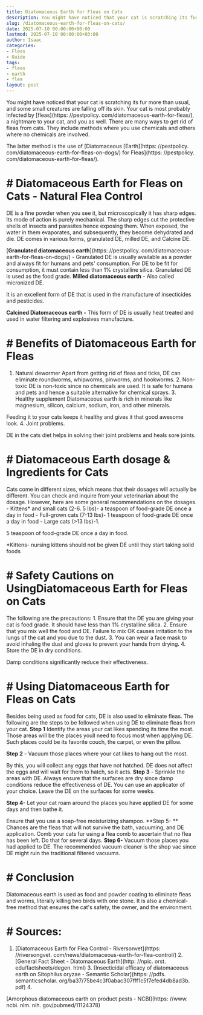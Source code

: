 ```yaml
---
title: Diatomaceous Earth for Fleas on Cats
description: You might have noticed that your cat is scratching its fur more than usual, and some small creatures are falling off its skin. Your cat is most probably...
slug: /diatomaceous-earth-for-fleas-on-cats/
date: 2025-07-10 00:00:00+00:00
lastmod: 2025-07-10 00:00:00+03:00
author: Isaac
categories:
- Fleas
- Guide
tags:
- fleas
- earth
- flea
layout: post
---
```


You might have noticed that your cat is scratching its fur more than usual, and some small creatures are falling off its skin. Your cat is most probably infected by [fleas](https: //pestpolicy. com/diatomaceous-earth-for-fleas/), a nightmare to your cat, and you as well. There are many ways to get rid of fleas from cats. They include methods where you use chemicals and others where no chemicals are involved.

The latter method is the use of [Diatomaceous [Earth](https: //pestpolicy. com/diatomaceous-earth-for-fleas-on-dogs/) for Fleas](https: //pestpolicy. com/diatomaceous-earth-for-fleas/).

# # Diatomaceous Earth for Fleas on Cats - Natural Flea Control

DE is a fine powder when you see it, but microscopically it has sharp edges. Its mode of action is purely mechanical. The sharp edges cut the protective shells of insects and parasites hence exposing them. When exposed, the water in them evaporates, and subsequently, they become dehydrated and die. DE comes in various forms, granulated DE, milled DE, and Calcine DE.

[**Granulated diatomaceous earth**](https: //pestpolicy. com/diatomaceous-earth-for-fleas-on-dogs/) - Granulated DE is usually available as a powder and always fit for humans and pets' consumption. For DE to be fit for consumption, it must contain less than 1% crystalline silica. Granulated DE is used as the food grade. **Milled diatomaceous earth** - Also called micronized DE.

It is an excellent form of DE that is used in the manufacture of insecticides and pesticides.

**Calcined Diatomaceous earth -** This form of DE is usually heat treated and used in water filtering and explosives manufacture.

# # **Benefits of Diatomaceous Earth for Fleas**

1. Natural dewormer Apart from getting rid of fleas and ticks, DE can eliminate roundworms, whipworms, pinworms, and hookworms. 2. Non-toxic DE is non-toxic since no chemicals are used. It is safe for humans and pets and hence a suitable alternative for chemical sprays. 3. Healthy supplement Diatomaceous earth is rich in minerals like magnesium, silicon, calcium, sodium, iron, and other minerals.

Feeding it to your cats keeps it healthy and gives it that good awesome look. 4. Joint problems.

DE in the cats diet helps in solving their joint problems and heals sore joints.

# # Diatomaceous Earth dosage & Ingredients for Cats

Cats come in different sizes, which means that their dosages will actually be different. You can check and inquire from your veterinarian about the dosage. However, here are some general recommendations on the dosages. - Kittens* and small cats (2-6. 5 lbs)- a teaspoon of food-grade DE once a day in food - Full-grown cats (7-13 lbs)- 1 teaspoon of food-grade DE once a day in food - Large cats (>13 lbs)-1.

5 teaspoon of food-grade DE once a day in food.

*Kittens- nursing kittens should not be given DE until they start taking solid foods

# # **Safety Cautions on UsingDiatomaceous Earth for Fleas on Cats**

The following are the precautions: 1. Ensure that the DE you are giving your cat is food grade. It should have less than 1% crystalline silica. 2. Ensure that you mix well the food and DE. Failure to mix OK causes irritation to the lungs of the cat and you due to the dust. 3. You can wear a face mask to avoid inhaling the dust and gloves to prevent your hands from drying. 4. Store the DE in dry conditions.

Damp conditions significantly reduce their effectiveness.

# # **Using Diatomaceous Earth for Fleas on Cats**

Besides being used as food for cats, DE is also used to eliminate fleas. The following are the steps to be followed when using DE to eliminate fleas from your cat. **Step 1** Identify the areas your cat likes spending its time the most. Those areas will be the places youll need to focus most when applying DE. Such places could be its favorite couch, the carpet, or even the pillow.

**Step 2** - Vacuum those places where your cat likes to hang out the most.

By this, you will collect any eggs that have not hatched. DE does not affect the eggs and will wait for them to hatch, so it acts. **Step 3** - Sprinkle the areas with DE. Always ensure that the surfaces are dry since damp conditions reduce the effectiveness of DE. You can use an applicator of your choice. Leave the DE on the surfaces for some weeks.

**Step 4-** Let your cat roam around the places you have applied DE for some days and then bathe it.

Ensure that you use a soap-free moisturizing shampoo. **Step 5- ** Chances are the fleas that will not survive the bath, vacuuming, and DE application. Comb your cats fur using a flea comb to ascertain that no flea has been left. Do that for several days. **Step 6-** Vacuum those places you had applied to DE. The recommended vacuum cleaner is the shop vac since DE might ruin the traditional filtered vacuums.

# # **Conclusion**

Diatomaceous earth is used as food and powder coating to eliminate fleas and worms, literally killing two birds with one stone. It is also a chemical-free method that ensures the cat's safety, the owner, and the environment.

# # Sources:

1. [Diatomaceous Earth for Flea Control - Riversonvet](https: //riversongvet. com/news/diatomaceous-earth-for-flea-control/) 2. [General Fact Sheet - Diatomaceous Earth](http: //npic. orst. edu/factsheets/degen. html) 3. [Insecticidal efficacy of diatomaceous earth on Sitophilus oryzae - Semantic Scholar](https: //pdfs. semanticscholar. org/ba37/75be4c3f0abac307fff1c5f7efed4db8ad3b. pdf) 4.

[Amorphous diatomaceous earth on product pests - NCBI](https: //www. ncbi. nlm. nih. gov/pubmed/11124378)
